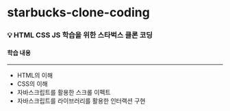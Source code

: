 # starbucks-clone-coding

### 💡 HTML CSS JS 학습을 위한 스타벅스 클론 코딩

#### 학습 내용
---
- HTML의 이해
- CSS의 이해
- 자바스크립트를 활용한 스크롤 이펙트
- 자바스크립트를 라이브러리를 활용한 인터랙션 구현
